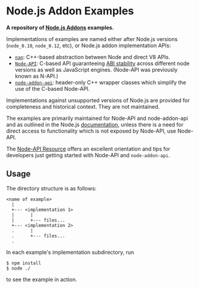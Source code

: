 Node.js Addon Examples
=========================================

**A repository of [Node.js Addons](https://nodejs.org/api/addons.html#addons_c_addons) examples.**

Implementations of examples are named either after Node.js versions (`node_0.10`,
`node_0.12`, etc), or Node.js addon implementation APIs:

- [`nan`](https://github.com/nodejs/nan): C++-based abstraction between Node and direct V8 APIs.
- [`Node-API`](https://nodejs.org/api/n-api.html): C-based API guaranteeing [ABI stability](https://nodejs.org/en/docs/guides/abi-stability/) across different node versions as well as JavaScript engines. (Node-API was previously known as N-API.)
- [`node-addon-api`](https://github.com/nodejs/node-addon-api): header-only C++ wrapper classes which simplify the use of the C-based Node-API.

Implementations against unsupported versions of Node.js are provided for
completeness and historical context. They are not maintained.

The examples are primarily maintained for Node-API and node-addon-api and as outlined in
the Node.js [documentation](https://nodejs.org/dist/latest/docs/api/addons.html), 
unless there is a need for direct access to functionality which
is not exposed by Node-API, use Node-API. 

The [Node-API Resource](http://nodejs.github.io/node-addon-examples/) offers an 
excellent orientation and tips for developers just getting started with Node-API 
and `node-addon-api`.

## Usage

The directory structure is as follows:

```
<name of example>
  |
  +--- <implementation 1>
  |      |
  |      +--- files...
  +--- <implementation 2>
  .      |
  .      +--- files...
  .
```


In each example's implementation subdirectory, run

```text
$ npm install
$ node ./
```

to see the example in action.

